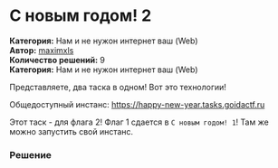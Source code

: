 # С новым годом! 2
**Категория:** Нам и не нужон интернет ваш (Web)\
**Автор:** [maximxls](https://t.me/maximxlss)\
**Количество решений:** 9\
**Категория:** Нам и не нужон интернет ваш (Web)

Представляете, два таска в одном! Вот это технологии!

Общедоступный инстанс: https://happy-new-year.tasks.goidactf.ru

Этот таск - для флага 2! Флаг 1 сдается в  `С новым годом! 1`! Там же можно запустить свой инстанс.

### Решение
